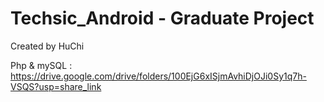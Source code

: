 # Techsic_Android - Graduate Project
Created by HuChi

Php & mySQL : 
https://drive.google.com/drive/folders/100EjG6xISjmAvhiDjOJi0Sy1q7h-VSQS?usp=share_link
